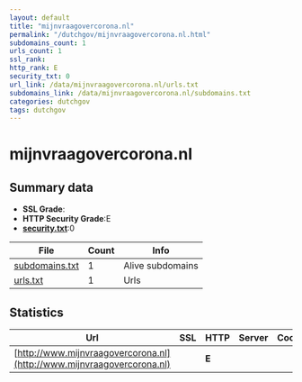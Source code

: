 ```yaml
---
layout: default
title: "mijnvraagovercorona.nl"
permalink: "/dutchgov/mijnvraagovercorona.nl.html"
subdomains_count: 1
urls_count: 1
ssl_rank: 
http_rank: E
security_txt: 0
url_link: /data/mijnvraagovercorona.nl/urls.txt
subdomains_link: /data/mijnvraagovercorona.nl/subdomains.txt
categories: dutchgov
tags: dutchgov
---
```



# mijnvraagovercorona.nl
## Summary data


 - **SSL Grade**:
 - **HTTP Security Grade**:E
 - **[security.txt](https://www.digitaleoverheid.nl/nieuws/standaard-security-txt-nu-verplicht-voor-overheid/)**:0


| File       | Count | Info |
|------------|-------|------|
|[subdomains.txt](/DutchGovScope/data/mijnvraagovercorona.nl/subdomains.txt)|1|Alive subdomains|
|[urls.txt](/DutchGovScope/data/mijnvraagovercorona.nl/urls.txt)|1|Urls|


## Statistics


| Url | SSL | HTTP | Server | Cookie | HSTS | CORS | CTO | CSP | XFO | XXP | RP |FP| Tech |Title |
|--------|-------|-------|------|------|------|------|------|------|------|------|------|------|------|------|
|[http://www.mijnvraagovercorona.nl](http://www.mijnvraagovercorona.nl)| | **E**|| | | | | | | | :white_check_mark: | |||


